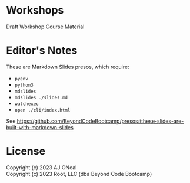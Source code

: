 # Workshops

Draft Workshop Course Material

# Editor's Notes

These are Markdown Slides presos, which require:

-   `pyenv`
-   `python3`
-   `mdslides`
-   `mdslides ./slides.md`
-   `watchexec`
-   `open ./cli/index.html`

See <https://github.com/BeyondCodeBootcamp/presos#these-slides-are-built-with-markdown-slides>

# License

Copyright (c) 2023 AJ ONeal \
Copyright (c) 2023 Root, LLC (dba Beyond Code Bootcamp)
